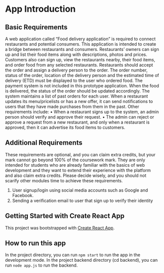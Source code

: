 # App Introduction

## Basic Requirements

A web application called “Food delivery application” is required to connect restaurants and potential consumers.
This application is intended to create a bridge between restaurants and consumers. Restaurants’ owners can sign up and list their food items along with descriptions, photos and prices. Customers also can sign up, view the restaurants nearby, their food items, and order food from any selected restaurants.
Restaurants should accept the order and assign a delivery person to the order. The order number, status of the order, location of the delivery person and the estimated time of delivery (ETD) must be displayed to the user who ordered food. The payment system is not included in this prototype application.
When the food is delivered, the status of the order should be updated accordingly. The system maintains a list of past orders for each user. When a restaurant updates its menu/pricelists or has a new offer, it can send notifications to users that they have made purchases from them in the past.
Other requirements include:
• When a restaurant signs up to the system, an admin person should verify and approve their request.
• The admin can reject or approve a request from a new restaurant, and only when a restaurant is
approved, then it can advertise its food items to customers.

## Additional Requirements

These requirements are optional, and you can claim extra credits, but your mark cannot go beyond 100% of the coursework mark. They are only intended for students who are already familiar with the basics of web development and they want to extend their experience with the platform and also claim extra credits. Please decide wisely, and you should not scarify other modules time to achieve these requirements.
1. User signup/login using social media accounts such as Google and Facebook.
2. Sending a verification email to user that sign up to verify their identity

## Getting Started with Create React App

This project was bootstrapped with [Create React App](https://github.com/facebook/create-react-app).

## How to run this app

In the project directory, you can run `npm start` to run the app in the development mode.
In the project backend directory (cd backend), you can run `node app.js` to run the backend.

